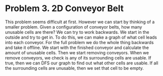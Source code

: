 # Problem 3. 2D Conveyor Belt
This problem seems difficult at first. However we can start by thinking of a smaller problem. Given a configuration of conveyor belts, how many unusable cells are there? We can try to work backwards. We start in the outside and try to get in. To do this, we can make a graph of what cell leads into each conveyor. For the full problem we do the whole thing backwards and take it offline. We start with the finished conveyor and calculate the amount of unusable cells. Then we start removing conveyors. When we remove conveyors, we check is any of its surrounding cells are usable. If true, then we can DFS our graph to find out what other cells are usable. If all the surrounding cells are unusable, then we set that cell to be empty.
